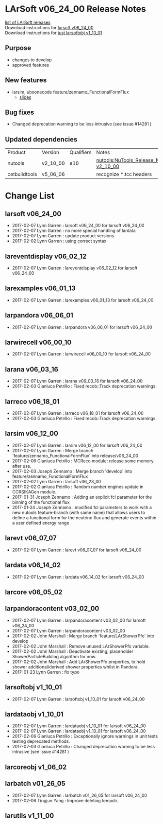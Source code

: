 # LArSoft v06_24_00 Release Notes



[list of LArSoft releases](LArSoft_release_list)  
Download instructions for [larsoft v06_24_00](http://scisoft.fnal.gov/scisoft/bundles/larsoft/v06_24_00/larsoft-v06_24_00.html)  
Download instructions for [just larsoftobj v1_10_01](http://scisoft.fnal.gov/scisoft/bundles/larsoftobj/v1_10_01/larsoftobj-v1_10_01.html)

## Purpose

-   changes to develop
-   approved features

## New features

-   larsim, uboonecode feature/zennamo_FunctionalFormFlux
    -   [slides](https://indico.fnal.gov/getFile.py/access?contribId=3&amp;resId=0&amp;materialId=slides&amp;confId=13730)

## Bug fixes

-   Changed deprecation warning to be less intrusive (see issue \#14281 )

## Updated dependencies

|               |          |            |                                                        |
|---------------|----------|------------|--------------------------------------------------------|
| Product       | Version  | Qualifiers | Notes                                                  |
| nutools       | v2_10_00 | e10        | [nutools:NuTools_Release_Notes#nutools-v2_10_00](https://cdcvs.fnal.gov/redmine/projects/nutools/wiki/NuTools_Release_Notes#nutools-v2_10_00) |
| cetbuildtools | v5_06_06 |            | recognize \*.tcc headers                               |

# Change List

## larsoft v06_24_00

-   2017-02-07 Lynn Garren : larsoft v06_24_00 for larsoft v06_24_00
-   2017-02-07 Lynn Garren : no more special handling of lardata
-   2017-02-07 Lynn Garren : update product versions
-   2017-02-02 Lynn Garren : using correct syntax

## lareventdisplay v06_02_12

-   2017-02-07 Lynn Garren : lareventdisplay v06_02_12 for larsoft v06_24_00

## larexamples v06_01_13

-   2017-02-07 Lynn Garren : larexamples v06_01_13 for larsoft v06_24_00

## larpandora v06_06_01

-   2017-02-07 Lynn Garren : larpandora v06_06_01 for larsoft v06_24_00

## larwirecell v06_00_10

-   2017-02-07 Lynn Garren : larwirecell v06_00_10 for larsoft v06_24_00

## larana v06_03_16

-   2017-02-07 Lynn Garren : larana v06_03_16 for larsoft v06_24_00
-   2017-02-03 Gianluca Petrillo : Fixed recob::Track deprecation warnings.

## larreco v06_18_01

-   2017-02-07 Lynn Garren : larreco v06_18_01 for larsoft v06_24_00
-   2017-02-03 Gianluca Petrillo : Fixed recob::Track deprecation warnings.

## larsim v06_12_00

-   2017-02-07 Lynn Garren : larsim v06_12_00 for larsoft v06_24_00
-   2017-02-07 Lynn Garren : Merge branch 'feature/zennamo_FunctionalFormFlux' into release/v06_24_00
-   2017-02-06 Gianluca Petrillo : MCReco module: release some memory after use.
-   2017-02-03 Joseph Zennamo : Merge branch 'develop' into feature/zennamo_FunctionalFormFlux
-   2017-02-02 Lynn Garren : larsoft v06_23_00
-   2017-02-02 Gianluca Petrillo : Random number engines update in CORSIKAGen module.
-   2017-01-31 Joseph Zennamo : Adding an explicit fcl parameter for the binning of the functional flux
-   2017-01-24 Joseph Zennamo : modified fcl parameters to work with a new nutools feature-branch (with same name) that allows users to define a functional form for the neutrino flux and generate events within a user defined energy range

## larevt v06_07_07

-   2017-02-07 Lynn Garren : larevt v06_07_07 for larsoft v06_24_00

## lardata v06_14_02

-   2017-02-07 Lynn Garren : lardata v06_14_02 for larsoft v06_24_00

## larcore v06_05_02

## larpandoracontent v03_02_00

-   2017-02-07 Lynn Garren : larpandoracontent v03_02_00 for larsoft v06_24_00
-   2017-02-07 Lynn Garren : larpandoracontent v03_02_00
-   2017-02-02 John Marshall : Merge branch 'feature/LArShowerPfo' into develop
-   2017-02-02 John Marshall : Remove unused LArShowerPfo variable.
-   2017-02-02 John Marshall : Deactivate existing, placeholder ShowerParticleBuilding algorithm for now.
-   2017-02-02 John Marshall : Add LArShowerPfo properties, to hold shower additional/derived shower properties whilst in Pandora.
-   2017-01-23 Lynn Garren : fix typo

## larsoftobj v1_10_01

-   2017-02-07 Lynn Garren : larsoftobj v1_10_01 for larsoft v06_24_00

## lardataobj v1_10_01

-   2017-02-07 Lynn Garren : lardataobj v1_10_01 for larsoft v06_24_00
-   2017-02-07 Lynn Garren : lardataobj v1_10_01 for larsoft v06_24_00
-   2017-02-06 Gianluca Petrillo : Exceptionally ignore warnings in unit tests testing deprecated methods.
-   2017-02-03 Gianluca Petrillo : Changed deprecation warning to be less intrusive (see issue \#14281 )

## larcoreobj v1_06_02

## larbatch v01_26_05

-   2017-02-07 Lynn Garren : larbatch v01_26_05 for larsoft v06_24_00
-   2017-02-06 Tingjun Yang : Improve deleting tempdir.

## larutils v1_11_00
